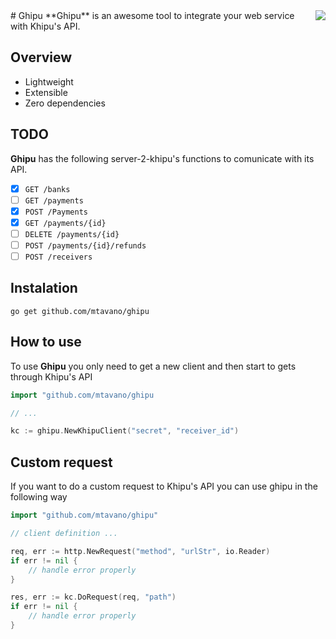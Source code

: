 <img align="right" src="https://cloud.githubusercontent.com/assets/8041435/21744446/a5bb25b8-d4f4-11e6-9035-0a491d57f5ca.jpeg">
# Ghipu
**Ghipu** is an awesome tool to integrate your web service with Khipu's API.


## Overview

* Lightweight
* Extensible
* Zero dependencies

## TODO

**Ghipu** has the following server-2-khipu's functions to comunicate with its API.

- [x] `GET /banks`
- [ ] `GET /payments`
- [x] `POST /Payments`
- [x] `GET /payments/{id}`
- [ ] `DELETE /payments/{id}`
- [ ] `POST /payments/{id}/refunds`
- [ ] `POST /receivers`

## Instalation

```
go get github.com/mtavano/ghipu
```

## How to use

To use **Ghipu** you only need to get a new client and then start to gets through Khipu's API 

```go
import "github.com/mtavano/ghipu

// ...

kc := ghipu.NewKhipuClient("secret", "receiver_id")

```

## Custom request

If you want to do a custom request to Khipu's API you can use ghipu in the following way

```go
import "github.com/mtavano/ghipu"

// client definition ...

req, err := http.NewRequest("method", "urlStr", io.Reader)
if err != nil {
	// handle error properly
}

res, err := kc.DoRequest(req, "path")
if err != nil {
	// handle error properly
}
```
